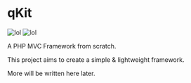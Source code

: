 # qKit
![lol](https://img.shields.io/badge/version-a0.0.1-7703fc) ![lol](https://img.shields.io/badge/PHP-8.0+-7a86b8)

A PHP MVC Framework from scratch.

This project aims to create a simple & lightweight framework. 

More will be written here later.
